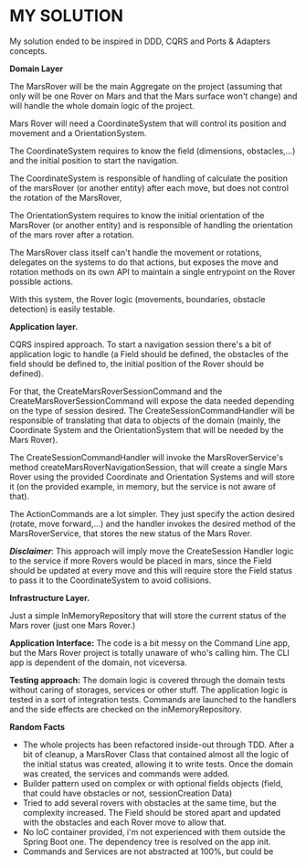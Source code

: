 # MY SOLUTION

My solution ended to be inspired in DDD, CQRS and Ports & Adapters concepts.

**Domain Layer**

The MarsRover will be the main Aggregate on the project (assuming that only will be one Rover on Mars and that the Mars surface won't change)
and will handle the whole domain logic of the project.

Mars Rover will need a CoordinateSystem that will control its position and movement and a OrientationSystem.

The CoordinateSystem requires to know the field (dimensions, obstacles,...) and the initial position to start the navigation. 

The CoordinateSystem is responsible of handling of calculate the position of the marsRover (or another entity) after each move, but does not control the rotation of the MarsRover,

The OrientationSystem requires to know the initial orientation of the MarsRover (or another entity) and is responsible of handling the orientation of the mars rover after a rotation.

The MarsRover class itself can't handle the movement or rotations, delegates on the systems to do that actions, but exposes the move and rotation methods on its own API to maintain a single entrypoint on the Rover possible actions.

With this system, the Rover logic (movements, boundaries, obstacle detection) is easily testable.

**Application layer.**

 CQRS inspired approach. To start a navigation session there's a bit of application logic to handle (a Field should be defined, the obstacles of the field should be defined to, the initial position of the Rover should be defined).
 
  For that, the CreateMarsRoverSessionCommand and the CreateMarsRoverSessionCommand will expose the data needed depending on the type of session desired. The CreateSessionCommandHandler will be responsible of translating that data to objects of the domain (mainly, the Coordinate System and the OrientationSystem that will be needed by the Mars Rover).

The CreateSessionCommandHandler will invoke the MarsRoverService's method createMarsRoverNavigationSession, that will create a single Mars Rover using the provided Coordinate and Orientation Systems and will store it (on the provided example, in memory, but the service is not aware of that).

The ActionCommands are a lot simpler. They just specify the action desired (rotate, move forward,...) and the handler invokes the desired method of the MarsRoverService, that stores the new status of the Mars Rover.

_**Disclaimer**_: This approach will imply move the CreateSession Handler logic to the service if more Rovers would be placed in mars, since the Field should be updated at every move and this will require store the Field status to pass it to the CoordinateSystem to avoid collisions.

**Infrastructure Layer.**

Just a simple InMemoryRepository that will store the current status of the Mars rover (just one Mars Rover.)

**Application Interface:**
  The code is a bit messy on the Command Line app, but the Mars Rover project is totally unaware of who's calling him. The CLI app is dependent of the domain, not viceversa.

**Testing approach:**
The domain logic is covered through the domain tests without caring of storages, services or other stuff.
The application logic is tested in a sort of integration tests. Commands are launched to the handlers and the side effects are checked on the inMemoryRepository.

**Random Facts**
- The whole projects has been refactored inside-out through TDD. After a bit of cleanup, a MarsRover Class that contained almost all the logic of the initial status was created, allowing it to write tests. Once the domain was created, the services and commands were added.
- Builder pattern used on complex or with optional fields objects (field, that could have obstacles or not, sessionCreation Data)
- Tried to add several rovers with obstacles at the same time, but the complexity increased. The Field should be stored apart and updated with the obstacles and each Rover move to allow that.
- No IoC container provided, i'm not experienced with them outside the Spring Boot one. The dependency tree is resolved on the app init. 
- Commands and Services are not abstracted at 100%, but could be 
